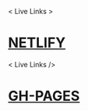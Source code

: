 < Live Links >
# [NETLIFY](https://sanid.netlify.app/)

< Live Links />

# [GH-PAGES](https://calvinjamesheath.github.io/sanid/)
